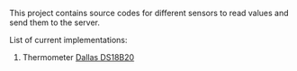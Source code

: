 This project contains source codes for different sensors to read values and send them to the server.

List of current implementations:

1. Thermometer [Dallas DS18B20](https://github.com/Bajek/meteo-sensors/blob/master/DS18B20/DS18B20.ino)

